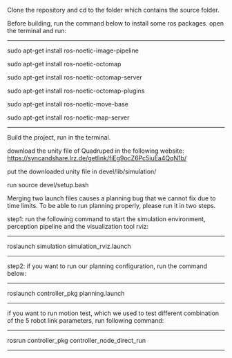 Clone the repository and cd to the folder which contains the source folder.

Before building, run the command below to install some ros packages. open the terminal and run:

------------------------------------------------------------------------------------------------
sudo apt-get install ros-noetic-image-pipeline

sudo apt-get install ros-noetic-octomap

sudo apt-get install ros-noetic-octomap-server

sudo apt-get install ros-noetic-octomap-plugins

sudo apt-get install ros-noetic-move-base

sudo apt-get install ros-noetic-map-server

------------------------------------------------------------------------------------------------

Build the project, run <catkin build> in the terminal.

download the unity file of Quadruped in the following website: https://syncandshare.lrz.de/getlink/fiEg9ocZ6Pc5iuEa4QqN1b/

put the downloaded unity file in devel/lib/simulation/

run source devel/setup.bash

Merging two launch files causes a planning bug that we cannot fix due to time limits. To be able to run planning properly, please run it in two steps.

step1: 
run the following command to start the simulation environment, perception pipeline and the visualization tool rviz:

------------------------------------------------------------------------------------------------
roslaunch simulation simulation_rviz.launch

------------------------------------------------------------------------------------------------

step2:
if you want to run our planning configuration, run the command below:

------------------------------------------------------------------------------------------------
roslaunch controller_pkg planning.launch

------------------------------------------------------------------------------------------------

if you want to run motion test, which we used to test different combination of the 5 robot link parameters, run following command:

------------------------------------------------------------------------------------------------
rosrun controller_pkg controller_node_direct_run

------------------------------------------------------------------------------------------------

